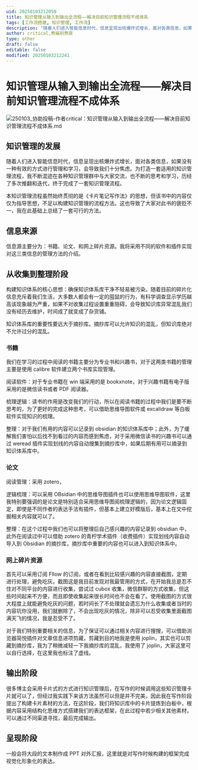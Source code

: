 ```yaml
---
uid: 20250103212050
title: 知识管理从输入到输出全流程——解决目前知识管理流程不成体系
tags: [工作流搭建, 知识管理, 工作流]
description: "随着人们进入智能信息时代，信息呈现出核爆炸式增长，面对各类信息，如果没有一种有效的方式进行管理和学习，会导致我们十分焦虑。为打造一套适用的知识管理流程，我不断混迹在各种知识管理群中与大家交流，也不断的思考和学习，历经了多次推翻和迭代，终于完成了一套知识管理流程。\r\r本知识管理流程虽然始终贯彻的是《卡片笔记写作法》的思想，但该书中的内容仅仅为指导思想，不足以构建知识管理的流程方法。这也导致了大家对此书的褒贬不一，我在此基础上总结了一套可行的方法。"
author: critical,熊猫别熬夜
type: other
draft: false
editable: false
modified: 20250103212241
---
```


# 知识管理从输入到输出全流程——解决目前知识管理流程不成体系

![250103_协助投稿-作者critical：知识管理从输入到输出全流程——解决目前知识管理流程不成体系.md](https://cdn.pkmer.cn/images/202501032121234.png!pkmer)

## 知识管理的发展

随着人们进入智能信息时代，信息呈现出核爆炸式增长，面对各类信息，如果没有一种有效的方式进行管理和学习，会导致我们十分焦虑。为打造一套适用的知识管理流程，我不断混迹在各种知识管理群中与大家交流，也不断的思考和学习，历经了多次推翻和迭代，终于完成了一套知识管理流程。

本知识管理流程虽然始终贯彻的是《卡片笔记写作法》的思想，但该书中的内容仅仅为指导思想，不足以构建知识管理的流程方法。这也导致了大家对此书的褒贬不一，我在此基础上总结了一套可行的方法。

## 信息来源

信息源主要分为：书籍、论文、和网上碎片资源。我将采用不同的软件和插件实现对这三类信息的管理方法的介绍。

## 从收集到整理阶段

构建知识体系的核心思想：确保知识体系库干净不轻易被污染。随着目前的碎片化信息充斥着我们生活，大多数人都会有一定的囤鼠的行为，有科学调查显示学历越高该现象越为严重，如果不对收集过程设置重重阻碍，会导致知识库异常混乱我们没有经历去维护，时间成了就变成了杂货铺。

知识体系库的重要性要远大于摘抄库。摘抄库可以允许知识的混乱，但知识库绝对不允许过分的混乱。

### 书籍

我们在学习的过程中阅读的书籍主要分为专业书和兴趣书，对于这两类书籍的管理主要是使用 calibre 软件建立两个书库实现管理。

阅读软件：对于专业书籍在 win 端采用的是 bookxnote，对于兴趣书籍有电子版采用的是微信读书或者 PDF 阅读器。

梳理逻辑：读书的作用是改变我们的行动，所以在阅读书籍的过程中我们是要不断思考的，为了更好的完成这种思考，可以借助思维导图软件或 excalidraw 等白板软件实现知识的梳理。

整理：对于我们有用的内容可以记录到 obsidian 的知识体系库中；此外，为了缓解我们害怕以后找不到看过的内容而感到焦虑，对于采用微信读书的兴趣书可以通过 weread 插件实现划线的内容自动搜集到摘抄库中，如果后期有用可以摘录到知识体系库中。

### 论文

阅读管理：采用 zotero，

逻辑梳理：可以采用 OBsidian 中的思维导图插件也可以使用思维导图软件，这里我特别要强调的是论文是特别适合采用思维导图阅梳理逻辑的，因为论文逻辑固定，即使是不同作者的表达手法有插件，但基本上建立好模版后，基本上在文中挖掘相关内容就可以了。

整理：在这个过程中我们也可以将整理后自己感兴趣的内容记录到 obsidian 中，此外在阅读过中可以借助 zotero 的青柠学术插件（收费插件）实现划线内容自动导入到 Obsidian 的摘抄库，摘抄库中重要的内容也可以进入到知识体系中。

### 网上碎片资源

首先可以采用订阅 Fllow 的订阅，或者在看到比较感兴趣的内容直接截图，定期进行处理，避免吃灰。截图这是我目前发现对我最管用的方式，在开始我总是忍不住对不同平台的内容进行收集，尝试过 cubox 收集，微信群聊的方式收集，但这些时间起来不方便，而且即使收集起来很长时间也不会在看了。使用截图的方式很大程度上就能避免吃灰的问题，若时间长了不处理就会遗忘为什么收集或者当时的内容坑你没用，我们就删除了，不会出现吃灰的情况，除非可以忍受收集里面截图满天飞的情况，我是忍受不了。

对于我们特别重要相关的信息，为了保证可以通过相关内容进行搜搜，可以借助浏览器简悦插件对文章信息进项剪藏，剪藏到目的地我是使用 joplin，其实也可以剪藏到摘抄库，我为了稍微减轻一下我摘抄库的混乱，我使用了 joplin，大家这里可以自行选择，在这里我也标注了虚线。

## 输出阶段

很多博主会采用卡片式的方式进行知识管理后，在写作的时候调用这些知识管理卡片就可以了，但经过我实践下来该方法虽然可以但是并不完美，因此我在写作阶段提出了构建卡片素材的方法，在这阶段，我们将知识库中的卡片提炼到白板中，根据内容采用结构化思维方式搭建我们的表达框架，在此过程中若少相关其他素材，可以通过不同渠道寻找，最后完成输出。

## 呈现阶段

一般会将大段的文本制作成 PPT 对外汇报，这里就是对写作时候构建的框架完成视觉化形象化的表达。
